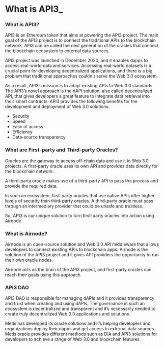 # What is API3\_

### What is API3? <a href="#_1dzp8gm4br0c" id="_1dzp8gm4br0c"></a>

API3 is an Ethereum token that aims at powering the API3 project. The main goal of the API3 project is to connect the traditional APIs to the blockchain network. API3 can be called the next generation of the oracles that connect the blockchain ecosystem to external data sources.

API3 project was launched in December 2020, and it enables dapps to access real-world data and services. Accessing real-world datasets is a crucial point for developing decentralized applications, and there is a big problem that traditional approaches couldn't serve the Web 3.0 ecosystem.

As a result, API3’s mission is to adapt existing APIs to Web 3.0 standards. The API3’s novel approach is the dAPI solution, also called decentralized API, that gives developers a great feature to integrate data retrieval into their smart contracts. API3 provides the following benefits for the development and deployment of Web 3.0 solutions.

* Security
* Speed
* Ease of access
* Efficiency
* Data-source transparency

### What are First-party and Third-party Oracles? <a href="#_3bllq4c66u3a" id="_3bllq4c66u3a"></a>

Oracles are the gateway to access off-chain data and use it in Web 3.0 projects. A first-party oracle uses its own API and provides data directly for the blockchain network.

A third-party oracle makes use of a third-party API to pass the process and provide the required data.

In such an ecosystem, first-party oracles that use native APIs offer higher levels of security than third-party oracles. A third-party oracle must pass through an intermediary provider that could be unsafe and trustless.

So, API3 is our unique solution to turn first-party oracles into action using Airnode.

### What is Airnode? <a href="#_gk3qjp6dkyl" id="_gk3qjp6dkyl"></a>

Airnode is an open-source solution and Web 3.0 API middleware that allows developers to connect existing APIs to blockchain apps. Airnode is the solution of the API3 project and it gives API providers the opportunity to run their own oracle nodes.

Airnode acts as the brain of the API3 project, and first-party oracles can reach their goals using this approach.

### API3 DAO <a href="#_49x7itkru737" id="_49x7itkru737"></a>

API3 DAO is responsible for managing dAPIs and it provides transparency and trust when creating and using dAPIs. The governance in such an ecosystem is decentralized and transparent and it’s necessarily needed to create truly decentralized Web 3.0 applications and solutions.

Metis has developed its oracle solutions and it’s helping developers and organizations deploy their dapps and get access to external data sources. Metis oracle provides different methods such as DIA and API3 solutions for developers to achieve a range of Web 3.0 and blockchain features.
